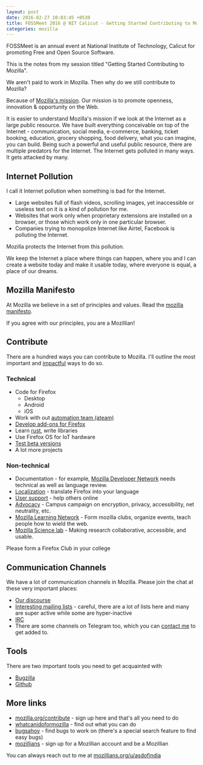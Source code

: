 ```yaml
---
layout: post
date: 2016-02-27 10:03:45 +0530
title: FOSSMeet 2016 @ NIT Calicut - Getting Started Contributing to Mozilla
categories: mozilla
---
```


FOSSMeet is an annual event at National Institute of Technology, Calicut for promoting Free and Open Source Software.

This is the notes from my session titled "Getting Started Contributing to Mozilla".

We aren't paid to work in Mozilla. Then why do we still contribute to Mozilla?

Because of [Mozilla's mission](https://www.mozilla.org/mission/). Our mission is to promote openness, innovation & opportunity on the Web.

It is easier to understand Mozilla's mission if we look at the Internet as a large public resource. We have built everything conceivable on top of the Internet - communication, social media, e-commerce, banking, ticket booking, education, grocery shopping, food delivery, what you can imagine, you can build. Being such a powerful and useful public resource, there are multiple predators for the Internet. The Internet gets polluted in many ways. It gets attacked by many. 

## Internet Pollution ##

I call it Internet pollution when something is bad for the Internet.

* Large websites full of flash videos, scrolling images, yet inaccessible or useless text on it is a kind of pollution for me.
* Websites that work only when proprietary extensions are installed on a browser, or those which work only in one particular browser.
* Companies trying to monopolize Internet like Airtel, Facebook is polluting the Internet.

Mozilla protects the Internet from this pollution.

We keep the Internet a place where things can happen, where you and I can create a website today and make it usable today, where everyone is equal, a place of our dreams.

## Mozilla Manifesto ##

At Mozilla we believe in a set of principles and values. Read the [mozilla manifesto](https://mozilla.org/about/manifesto).

If you agree with our principles, you are a Mozillian!

## Contribute ##

There are a hundred ways you can contribute to Mozilla. I'll outline the most important and [impactful](http://asd.learnlearn.in/mozilla-impact/) ways to do so.

### Technical ###

* Code for Firefox
  * Desktop
  * Android
  * iOS
* Work with out [automation team (ateam)](http://ateam-bootcamp.readthedocs.org/en/latest/)
* [Develop add-ons for Firefox](https://developer.mozilla.org/Add-ons)
* Learn [rust](https://www.rust-lang.org/), write libraries
* Use Firefox OS for IoT hardware
* [Test beta versions](https://www.mozilla.org/firefox/channel/)
* A lot more projects

### Non-technical ###

* Documentation - for example, [Mozilla Developer Network](https://developer.mozilla.org/) needs technical as well as language review.
* [Localization](https://l10n.mozilla.org) - translate Firefox into your language
* [User support](https://support.mozilla.org) - help others online
* [Advocacy](https://advocacy.mozilla.org) - Campus campaign on encryption, privacy, accessibility, net neutrality, etc.
* [Mozilla Learning Network](https://teach.mozilla.org/) - Form mozilla clubs, organize events, teach people how to wield the web.
* [Mozilla Science lab](https://www.mozillascience.org/) - Making research collaborative, accessible, and usable.

Please form a Firefox Club in your college 

## Communication Channels ##

We have a lot of communication channels in Mozilla. Please join the chat at these very important places:

* [Our discourse](https://discourse.mozilla-community.org)
* [Interesting mailing lists](https://www.mozilla.org/en-US/about/forums/) - careful, there are a lot of lists here and many are super active while some are hyper-inactive
* [IRC](https://wiki.mozilla.org/IRC)
* There are some channels on Telegram too, which you can [contact me](http://asd.learnlearn.in/about/#contact) to get added to.

## Tools ##

There are two important tools you need to get acquainted with

* [Bugzilla](https://bugzilla.mozilla.org)
* [Github](https://github.com/mozilla)

## More links ##

* [mozilla.org/contribute](https://www.mozilla.org/contribute/) - sign up here and that's all you need to do
* [whatcanidoformozilla](http://whatcanidoformozilla.org) - find out what you can do
* [bugsahoy](http://www.joshmatthews.net/bugsahoy/) - find bugs to work on (there's a special search feature to find easy bugs)
* [mozillians](https://mozillians.org) - sign up for a Mozillian account and be a Mozillian

You can always reach out to me at [mozillians.org/u/asdofindia](https://mozillians.org/u/asdofindia)
